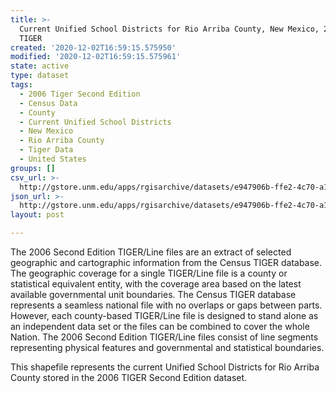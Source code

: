 ```yaml
---
title: >-
  Current Unified School Districts for Rio Arriba County, New Mexico, 2006se
  TIGER
created: '2020-12-02T16:59:15.575950'
modified: '2020-12-02T16:59:15.575961'
state: active
type: dataset
tags:
  - 2006 Tiger Second Edition
  - Census Data
  - County
  - Current Unified School Districts
  - New Mexico
  - Rio Arriba County
  - Tiger Data
  - United States
groups: []
csv_url: >-
  http://gstore.unm.edu/apps/rgisarchive/datasets/e947906b-ffe2-4c70-a1fd-a36eb9678d35/tgr2006se_rioa_sdunicu.derived.csv
json_url: >-
  http://gstore.unm.edu/apps/rgisarchive/datasets/e947906b-ffe2-4c70-a1fd-a36eb9678d35/tgr2006se_rioa_sdunicu.derived.json
layout: post

---
```

The 2006 Second Edition TIGER/Line files are an extract of selected geographic and cartographic information from the Census TIGER database.  The geographic coverage for a single TIGER/Line file is a county or statistical equivalent entity, with the coverage area based on the latest available governmental unit boundaries. The Census TIGER database represents a seamless national file with no overlaps or gaps between parts.  However, each county-based TIGER/Line file is designed to stand alone as an independent data set or the files can be combined to cover the whole Nation.  The 2006 Second Edition  TIGER/Line files consist of line segments representing physical features and governmental and statistical boundaries.  

This shapefile represents the current Unified School Districts for Rio Arriba County stored in the 2006 TIGER Second Edition dataset.

